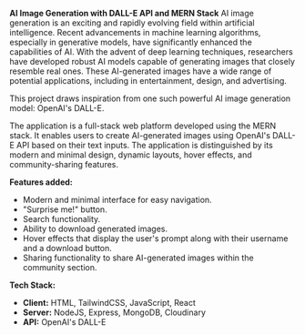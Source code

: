 **AI Image Generation with DALL-E API and MERN Stack**
AI image generation is an exciting and rapidly evolving field within artificial intelligence. Recent advancements in machine learning algorithms, especially in generative models, have significantly enhanced the capabilities of AI. With the advent of deep learning techniques, researchers have developed robust AI models capable of generating images that closely resemble real ones. These AI-generated images have a wide range of potential applications, including in entertainment, design, and advertising.

This project draws inspiration from one such powerful AI image generation model: OpenAI's DALL-E.

The application is a full-stack web platform developed using the MERN stack. It enables users to create AI-generated images using OpenAI's DALL-E API based on their text inputs. The application is distinguished by its modern and minimal design, dynamic layouts, hover effects, and community-sharing features.

**Features added:**
- Modern and minimal interface for easy navigation.
- "Surprise me!" button.
- Search functionality.
- Ability to download generated images.
- Hover effects that display the user's prompt along with their username and a download button.
- Sharing functionality to share AI-generated images within the community section.

**Tech Stack:**
- **Client:** HTML, TailwindCSS, JavaScript, React
- **Server:** NodeJS, Express, MongoDB, Cloudinary
- **API:** OpenAI's DALL-E

